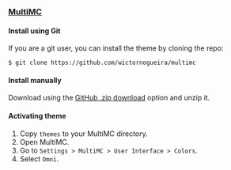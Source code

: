 ### [MultiMC](https://multimc.org/)

#### Install using Git

If you are a git user, you can install the theme by cloning the repo:

    $ git clone https://github.com/wictornogueira/multimc

#### Install manually

Download using the [GitHub .zip download](https://github.com/wictornogueira/multimc/archive/main.zip) option and unzip it.

#### Activating theme

1. Copy `themes` to your MultiMC directory.
2. Open MultiMC.
3. Go to `Settings > MultiMC > User Interface > Colors`.
4. Select `Omni`.

